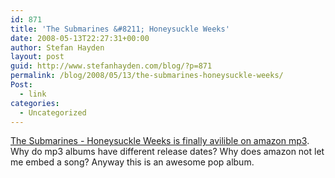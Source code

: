 ```yaml
---
id: 871
title: 'The Submarines &#8211; Honeysuckle Weeks'
date: 2008-05-13T22:27:31+00:00
author: Stefan Hayden
layout: post
guid: http://www.stefanhayden.com/blog/?p=871
permalink: /blog/2008/05/13/the-submarines-honeysuckle-weeks/
Post:
  - link
categories:
  - Uncategorized
---
```

<a href="http://www.amazon.com/gp/product/B0017AQ94S/stefanhayden-20">The Submarines - Honeysuckle Weeks is finally avilible on amazon mp3</a>. Why do mp3 albums have different release dates? Why does amazon not let me embed a song? Anyway this is an awesome pop album.